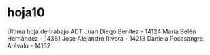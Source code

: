 # hoja10
Última hoja de trabajo ADT
Juan Diego Benítez - 14124
Maria Belén Hernández - 14361
Jose Alejandro Rivera - 14213
Daniela Pocasangre Arévalo - 14162
